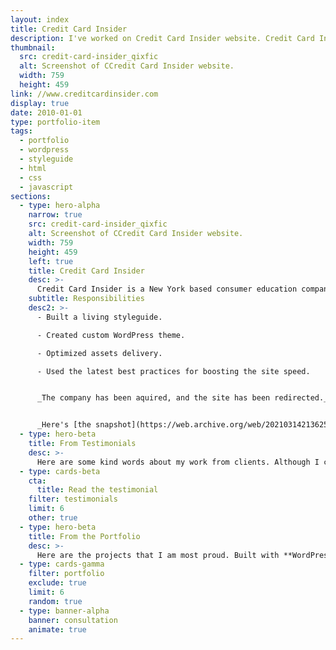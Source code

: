 ```yaml
---
layout: index
title: Credit Card Insider
description: I've worked on Credit Card Insider website. Credit Card Insider is company whose mission is to empower people to use credit cards to their advantage.
thumbnail:
  src: credit-card-insider_qixfic
  alt: Screenshot of CCredit Card Insider website.
  width: 759
  height: 459
link: //www.creditcardinsider.com
display: true
date: 2010-01-01
type: portfolio-item
tags:
  - portfolio
  - wordpress
  - styleguide
  - html
  - css
  - javascript
sections:
  - type: hero-alpha
    narrow: true
    src: credit-card-insider_qixfic
    alt: Screenshot of CCredit Card Insider website.
    width: 759
    height: 459
    left: true
    title: Credit Card Insider
    desc: >-
      Credit Card Insider is a New York based consumer education company whose mission is to empower people to use credit cards to their advantage and with confidence. The website runs on WordPress and WPEngine.
    subtitle: Responsibilities
    desc2: >-
      - Built a living styleguide.

      - Created custom WordPress theme.

      - Optimized assets delivery.

      - Used the latest best practices for boosting the site speed.


      _The company has been aquired, and the site has been redirected._


      _Here's [the snapshot](https://web.archive.org/web/20210314213625/http://www.creditcardinsider.com/) of the site._
  - type: hero-beta
    title: From Testimonials
    desc: >-
      Here are some kind words about my work from clients. Although I collaborated with clients from more than 10 countries, most of them came from **The United States** and **Germany**.
  - type: cards-beta
    cta:
      title: Read the testimonial
    filter: testimonials
    limit: 6
    other: true
  - type: hero-beta
    title: From the Portfolio
    desc: >-
      Here are the projects that I am most proud. Built with **WordPress**, **Shopify**, **Eleventy**, **Jekyll**, and **Hugo**, among others.
  - type: cards-gamma
    filter: portfolio
    exclude: true
    limit: 6
    random: true
  - type: banner-alpha
    banner: consultation
    animate: true
---
```

